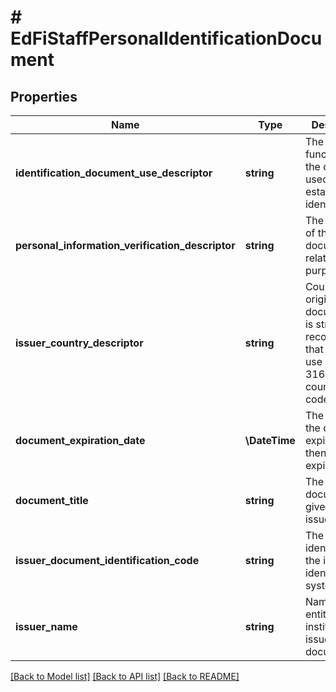 # # EdFiStaffPersonalIdentificationDocument

## Properties

Name | Type | Description | Notes
------------ | ------------- | ------------- | -------------
**identification_document_use_descriptor** | **string** | The primary function of the document used for establishing identity. |
**personal_information_verification_descriptor** | **string** | The category of the document relative to its purpose. |
**issuer_country_descriptor** | **string** | Country of origin of the document. It is strongly recommended that entries use only ISO 3166 2-letter country codes. | [optional]
**document_expiration_date** | **\DateTime** | The day when the document  expires, if null then never expires. | [optional]
**document_title** | **string** | The title of the document given by the issuer. | [optional]
**issuer_document_identification_code** | **string** | The unique identifier on the issuer&#39;s identification system. | [optional]
**issuer_name** | **string** | Name of the entity or institution that issued the document. | [optional]

[[Back to Model list]](../../README.md#models) [[Back to API list]](../../README.md#endpoints) [[Back to README]](../../README.md)
